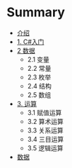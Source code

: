 # Summary

* [介绍](jie_shao.md)
* [1. C#入门](README.md)
* [2 数据](chapter1.md)
   * 2.1 变量
   * 2.2 常量
   * 2.3 枚举
   * 2.4 结构
   * 2.5 数组
* [3. 运算](hello_world.md)
   * 3.1 赋值运算
   * 3.2 算术运算
   * 3.3 关系运算
   * 3.4 三目运算
   * 3.5 逻辑运算
* [数据](shu_ju.md)

